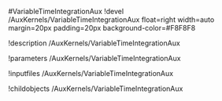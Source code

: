 <!-- MOOSE Object Documentation Stub: Remove this when content is added. -->
#VariableTimeIntegrationAux
!devel /AuxKernels/VariableTimeIntegrationAux float=right width=auto margin=20px padding=20px background-color=#F8F8F8

!description /AuxKernels/VariableTimeIntegrationAux

!parameters /AuxKernels/VariableTimeIntegrationAux

!inputfiles /AuxKernels/VariableTimeIntegrationAux

!childobjects /AuxKernels/VariableTimeIntegrationAux
